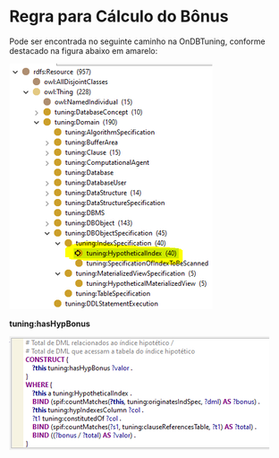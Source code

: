 # Regra para Cálculo do Bônus

 Pode ser encontrada no seguinte caminho na OnDBTuning, conforme destacado na figura abaixo em amarelo:

<img src="../image/caminhoBonus.PNG">


**tuning:hasHypBonus**

<img src="../image/bonus.PNG">



